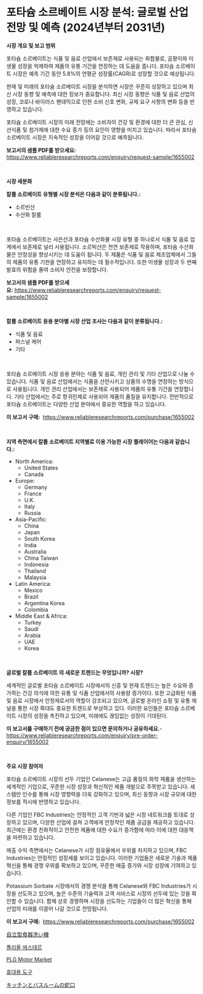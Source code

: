 <p><h1>포타슘 소르베이트 시장 분석: 글로벌 산업 전망 및 예측 (2024년부터 2031년)</h1></p><p><strong>시장 개요 및 보고 범위</strong></p>
<p><p>포타슘 소르베이트는 식품 및 음료 산업에서 보존제로 사용되는 화합물로, 곰팡이와 미생물 성장을 억제하여 제품의 유통 기간을 연장하는 데 도움을 줍니다. 포타슘 소르베이트 시장은 예측 기간 동안 5.8%의 연평균 성장률(CAGR)로 성장할 것으로 예상됩니다.</p><p>현재 및 미래의 포타슘 소르베이트 시장을 분석하면 시장은 꾸준히 성장하고 있으며 최신 시장 동향 및 예측에 대한 정보가 중요합니다. 최신 시장 동향은 식품 및 음료 산업의 성장, 코로나 바이러스 팬데믹으로 인한 소비 신호 변화, 규제 요구 사항의 변화 등을 반영하고 있습니다.</p><p>포타슘 소르베이트 시장의 미래 전망에는 소비자의 건강 및 환경에 대한 더 큰 관심, 신선식품 및 첨가제에 대한 수요 증가 등의 요인이 영향을 미치고 있습니다. 따라서 포타슘 소르베이트 시장은 지속적인 성장을 이어갈 것으로 예측됩니다.</p></p>
<p><strong>보고서의 샘플 PDF를 받으세요:</strong> <a href="https://www.reliableresearchreports.com/enquiry/request-sample/1655002">https://www.reliableresearchreports.com/enquiry/request-sample/1655002</a></p>
<p>&nbsp;</p>
<p><strong>시장 세분화</strong></p>
<p><strong>칼륨 소르베이트 유형별 시장 분석은 다음과 같이 분류됩니다.:</strong></p>
<p><ul><li>소르빈산</li><li>수산화 칼륨</li></ul></p>
<p>&nbsp;</p>
<p><p>포타슘 소르베이트는 사은산과 포타슘 수산화물 시장 유형 중 하나로서 식품 및 음료 업계에서 보존제로 널리 사용됩니다. 소르빅산은 천연 보존제로 작용하며, 포타슘 수산화물은 안정성을 향상시키는 데 도움이 됩니다. 두 제품은 식품 및 음료 제조업체에서 그들의 제품의 유통 기한을 연장하고 유지하는 데 필수적입니다. 또한 미생물 성장과 두 번째 발효의 위험을 줄여 소비자 안전을 보장합니다.</p></p>
<p><strong>보고서의 샘플 PDF를 받으세요:</strong>&nbsp;<a href="https://www.reliableresearchreports.com/enquiry/request-sample/1655002">https://www.reliableresearchreports.com/enquiry/request-sample/1655002</a></p>
<p>&nbsp;</p>
<p><strong> 칼륨 소르베이트 응용 분야별 시장 산업 조사는 다음과 같이 분류됩니다.:</strong></p>
<p><ul><li>식품 및 음료</li><li>퍼스널 케어</li><li>기타</li></ul></p>
<p>&nbsp;</p>
<p><p>포타슘 소르베이트 시장 응용 분야는 식품 및 음료, 개인 관리 및 기타 산업으로 나눌 수 있습니다. 식품 및 음료 산업에서는 식품을 산란시키고 상품의 수명을 연장하는 방식으로 사용됩니다. 개인 관리 산업에서는 보존제로 사용되어 제품의 유통 기간을 연장합니다. 기타 산업에서는 주로 항귀린제로 사용되어 제품의 품질을 유지합니다. 전반적으로 포타슘 소르베이트는 다양한 산업 분야에서 중요한 역할을 하고 있습니다.</p></p>
<p><strong>이 보고서 구매:</strong>&nbsp; <a href="https://www.reliableresearchreports.com/purchase/1655002">https://www.reliableresearchreports.com/purchase/1655002</a></p>
<p>&nbsp;</p>
<p><strong>지역 측면에서 칼륨 소르베이트 지역별로 이용 가능한 시장 플레이어는 다음과 같습니다.:</strong></p>
<p><ul>
    <li>
        North America:
        <ul>
            <li>United States</li>
            <li>Canada</li>
        </ul>
    </li>
    <li>
        Europe:
        <ul>
            <li>Germany</li>
            <li>France</li>
            <li>U.K.</li>
            <li>Italy</li>
            <li>Russia</li>
        </ul>
    </li>
    <li>
        Asia-Pacific:
        <ul>
            <li>China</li>
            <li>Japan</li>
            <li>South Korea</li>
            <li>India</li>
            <li>Australia</li>
            <li>China Taiwan</li>
            <li>Indonesia</li>
            <li>Thailand</li>
            <li>Malaysia</li>
        </ul>
    </li>
    <li>
        Latin America:
        <ul>
            <li>Mexico</li>
            <li>Brazil</li>
            <li>Argentina Korea</li>
            <li>Colombia</li>
        </ul>
    </li>
    <li>
        Middle East & Africa:
        <ul>
            <li>Turkey</li>
            <li>Saudi</li>
            <li>Arabia</li>
            <li>UAE</li>
            <li>Korea</li>
        </ul>
    </li>
    </ul></p>
<p>&nbsp;</p>
<p><strong>글로벌 칼륨 소르베이트 의 새로운 트렌드는 무엇입니까? 시장?</strong></p>
<p><p>세계적인 글로벌 포타슘 소르베이트 시장에서의 신흥 및 현재 트렌드는 높은 수요와 증가하는 건강 의식에 의한 유통 및 식품 산업에서의 사용량 증가이다. 또한 고급화된 식품 및 음료 시장에서 안정제로서의 역할이 강조되고 있으며, 글로벌 온라인 쇼핑 및 유통 채널을 통한 시장 확대도 중요한 트렌드로 부상하고 있다. 이러한 요인들은 포타슘 소르베이트 시장의 성장을 촉진하고 있으며, 미래에도 끊임없는 성장이 기대된다.</p></p>
<p><strong>이 보고서를 구매하기 전에 궁금한 점이 있으면 문의하거나 공유하세요.</strong>- <a href="https://www.reliableresearchreports.com/enquiry/pre-order-enquiry/1655002">https://www.reliableresearchreports.com/enquiry/pre-order-enquiry/1655002</a></p>
<p>&nbsp;</p>
<p><strong>주요 시장 참여자</strong></p>
<p><p>포타슘 소르베이트 시장의 선두 기업인 Celanese는 고급 품질의 화학 제품을 생산하는 세계적인 기업으로, 꾸준한 시장 성장과 혁신적인 제품 개발으로 주목받고 있습니다. 세스템만 인수를 통해 시장 영향력을 더욱 강화하고 있으며, 최신 동향과 시장 규모에 대한 정보를 적시에 반영하고 있습니다.</p><p>다른 기업인 FBC Industries는 안정적인 고객 기반과 넓은 시장 네트워크를 토대로 성장하고 있으며, 다양한 산업에 걸쳐 고객에게 안정적인 제품 공급을 제공하고 있습니다. 최근에는 환경 친화적이고 안전한 제품에 대한 수요가 증가함에 따라 이에 대한 대응책을 마련하고 있습니다.</p><p>매출 수익 측면에서는 Celanese가 시장 점유율에서 우위를 차지하고 있으며, FBC Industries는 안정적인 성장세를 보이고 있습니다. 이러한 기업들은 새로운 기술과 제품 혁신을 통해 경쟁 우위를 확보하고 있으며, 꾸준한 매출 증가와 시장 성장에 기여하고 있습니다.</p><p>Potassium Sorbate 시장에서의 경쟁 분석을 통해 Celanese와 FBC Industries가 시장을 선도하고 있으며, 높은 수준의 기술력과 고객 서비스로 시장의 선두에 있는 것을 확인할 수 있습니다. 함께 상호 경쟁하며 시장을 선도하는 기업들이 더 많은 혁신을 통해 산업의 미래를 이끌어 나갈 것으로 전망됩니다.</p></p>
<p><strong>이 보고서 구매:</strong>&nbsp;&nbsp;<a href="https://www.reliableresearchreports.com/purchase/1655002">https://www.reliableresearchreports.com/purchase/1655002</a></p>
<p><p><a href="https://github.com/cbigkbh02719/Market-Research-Report-List-1/blob/main/819463413971.md">自立型食器洗い機</a></p><p><a href="https://github.com/Penelolack456456/Market-Research-Report-List-1/blob/main/383534212989.md">폴리올 에스테르</a></p><p><a href="https://issuu.com/reportprime-2/docs/plg-motor-market-size-2030.pptx">PLG Motor Market</a></p><p><a href="https://github.com/vsr06p4p49/Market-Research-Report-List-1/blob/main/614973712988.md">휴대용 도구</a></p><p><a href="https://github.com/ReganWisoky2023/Market-Research-Report-List-1/blob/main/107436013972.md">キッチンとバスルームの蛇口</a></p></p>
